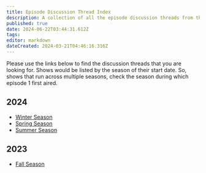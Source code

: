 ```yaml
---
title: Episode Discussion Thread Index
description: A collection of all the episode discussion threads from the community.
published: true
date: 2024-06-22T03:44:31.612Z
tags: 
editor: markdown
dateCreated: 2024-03-21T04:46:16.316Z
---
```


Please use the links below to find the discussion threads that you are looking for. Shows would be listed by the season of their start date. So, shows that run across multiple seasons, check the season during which episode 1 first aired.

## 2024

- [Winter Season](/2024/winter)
- [Spring Season](/2024/spring)
- [Summer Season](/2024/summer)

## 2023

- [Fall Season](/2023/fall)